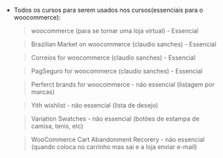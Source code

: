 - Todos os cursos para serem usados nos cursos(essenciais para o woocommerce):
    > woocommerce (para se tornar uma loja virtual)
      - Essencial

    > Brazilian Market on woocommerce (claudio sanches)
      - Essencial

    > Correios for woocommerce (claudio sanches)
      - Essencial

    > PagSeguro for woocommerce (claudio sanches)
      - Essencial

    > Perferct brands for woocommerce
      - não essencial (listagem por marcas)

    > Yith wishlist
      - não essencial (lista de desejo)
    
    > Variation Swatches
      - não essencial (botões de estampa de camisa, tenis, etc)

    > WooCommerce Cart Abandonment Recorery
      - não essencial (quando coloca no carrinho mas sai e a loja enviar e-mail)
